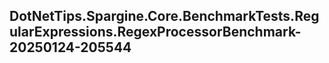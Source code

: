 ## DotNetTips.Spargine.Core.BenchmarkTests.RegularExpressions.RegexProcessorBenchmark-20250124-205544
